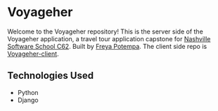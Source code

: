 # Voyageher

Welcome to the Voyageher repository! This is the server side of the Voyageher application, a travel tour application capstone for [Nashville Software School C62](https://github.com/nss-day-cohort-62). Built by [Freya Potempa](https://github.com/FreyaPotempa). The client side repo is [Voyageher-client](https://github.com/FreyaPotempa/voyageher-client).

## Technologies Used

- Python
- Django

